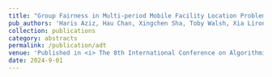 ```yaml
---
title: "Group Fairness in Multi-period Mobile Facility Location Problems"
pub_authors: 'Haris Aziz, Hau Chan, Xingchen Sha, Toby Walsh, Xia Lirong'
collection: publications
category: abstracts
permalink: /publication/adt
venue: 'Published in <i> The 8th International Conference on Algorithmic Decision Theory (ADT 2024)</i>'
date: 2024-9-01
---
```





